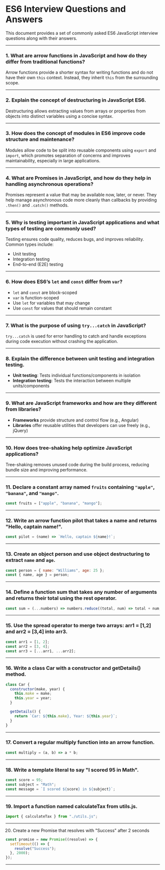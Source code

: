 # ES6 Interview Questions and Answers

This document provides a set of commonly asked ES6 JavaScript interview questions along with their answers.

---

### 1. What are arrow functions in JavaScript and how do they differ from traditional functions?

Arrow functions provide a shorter syntax for writing functions and do not have their own `this` context. Instead, they inherit `this` from the surrounding scope.

---

### 2. Explain the concept of destructuring in JavaScript ES6.

Destructuring allows extracting values from arrays or properties from objects into distinct variables using a concise syntax.

---

### 3. How does the concept of modules in ES6 improve code structure and maintenance?

Modules allow code to be split into reusable components using `export` and `import`, which promotes separation of concerns and improves maintainability, especially in large applications.

---

### 4. What are Promises in JavaScript, and how do they help in handling asynchronous operations?

Promises represent a value that may be available now, later, or never. They help manage asynchronous code more cleanly than callbacks by providing `.then()` and `.catch()` methods.

---

### 5. Why is testing important in JavaScript applications and what types of testing are commonly used?

Testing ensures code quality, reduces bugs, and improves reliability. Common types include:

- Unit testing  
- Integration testing  
- End-to-end (E2E) testing  

---

### 6. How does ES6’s `let` and `const` differ from `var`?

- `let` and `const` are block-scoped  
- `var` is function-scoped  
- Use `let` for variables that may change  
- Use `const` for values that should remain constant  

---

### 7. What is the purpose of using `try...catch` in JavaScript?

`try...catch` is used for error handling to catch and handle exceptions during code execution without crashing the application.

---

### 8. Explain the difference between unit testing and integration testing.

- **Unit testing**: Tests individual functions/components in isolation  
- **Integration testing**: Tests the interaction between multiple units/components  

---

### 9. What are JavaScript frameworks and how are they different from libraries?

- **Frameworks** provide structure and control flow (e.g., Angular)  
- **Libraries** offer reusable utilities that developers can use freely (e.g., jQuery)  

---

### 10. How does tree-shaking help optimize JavaScript applications?

Tree-shaking removes unused code during the build process, reducing bundle size and improving performance.

---

### 11. Declare a constant array named `fruits` containing `"apple"`, `"banana"`, and `"mango"`.

```js
const fruits = ["apple", "banana", "mango"];
```

---

### 12. Write an arrow function pilot that takes a name and returns "Hello, captain name!".
```js
const pilot = (name) => `Hello, captain ${name}!`;
```

---

### 13. Create an object person and use object destructuring to extract `name` and `age`.
```js
const person = { name: "Williams", age: 25 };
const { name, age } = person;
```

---

### 14. Define a function sum that takes any number of arguments and returns their total using the rest operator.
```js
const sum = (...numbers) => numbers.reduce((total, num) => total + num, 0);
```

---

### 15. Use the spread operator to merge two arrays: arr1 = [1,2] and arr2 = [3,4] into arr3.
```js
const arr1 = [1, 2];
const arr2 = [3, 4];
const arr3 = [...arr1, ...arr2];
```

---

### 16. Write a class Car with a constructor and getDetails() method.
```js
class Car {
  constructor(make, year) {
    this.make = make;
    this.year = year;
  }

  getDetails() {
    return `Car: ${this.make}, Year: ${this.year}`;
  }
}
```

---

### 17. Convert a regular multiply function into an arrow function.
```js
const multiply = (a, b) => a * b;
```

---

### 18. Write a template literal to say "I scored 95 in Math".
```js
const score = 95;
const subject = "Math";
const message = `I scored ${score} in ${subject}`;
```

---

### 19. Import a function named calculateTax from utils.js.
```js
import { calculateTax } from "./utils.js";
```

---

20. Create a new Promise that resolves with "Success" after 2 seconds
```js
const promise = new Promise((resolve) => {
  setTimeout(() => {
    resolve("Success");
  }, 2000);
});
```

---